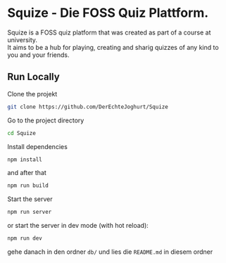 
# Squize - Die FOSS Quiz Plattform.

Squize is a FOSS quiz platform that was created as part of a course at university.\
It aims to be a hub for playing, creating and sharig quizzes of any kind to you and your friends.
## Run Locally

Clone the projekt

```bash
git clone https://github.com/DerEchteJoghurt/Squize
```

Go to the project directory

```bash
cd Squize
```

Install dependencies

```bash
npm install
```
and after that
```bash
npm run build
```

Start the server

```bash
npm run server
```

or start the server in dev mode (with hot reload):

```bash
npm run dev
```
gehe danach in den ordner `db/` und lies die `README.md` in diesem ordner

